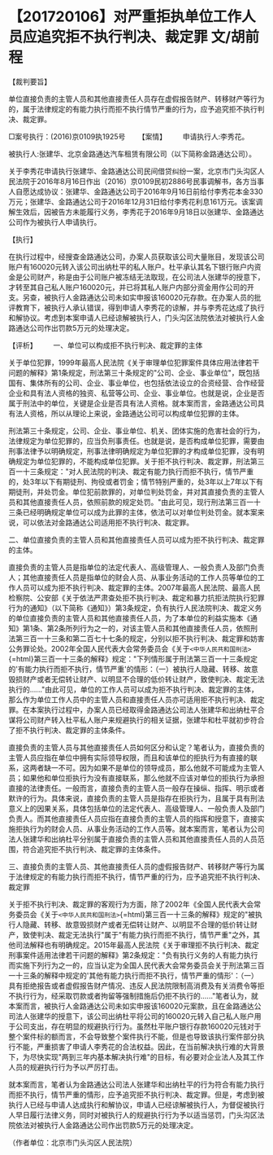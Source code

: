 # 【201720106】对严重拒执单位工作人员应追究拒不执行判决、裁定罪 文/胡前程

【裁判要旨】

单位直接负责的主管人员和其他直接责任人员存在虚假报告财产、转移财产等行为的，属于法律规定的有能力执行而拒不执行情节严重的行为，应予追究拒不执行判决、裁定罪。

□案号执行：(2016)京0109执1925号 　　【案情】 　　申请执行人:李秀花。

被执行人:张建华、北京金路通达汽车租赁有限公司（以下简称金路通达公司）。

关于李秀花申请执行张建华、金路通达公司民间借贷纠纷一案，北京市门头沟区人民法院于2016年8月16日作出（2016）京0109民初2886号民事调解书，各方当事人自愿达成协议：张建华、金路通达公司于2016年9月16日前给付李秀花本金330万元；张建华、金路通达公司于2016年12月31日给付李秀花利息161万元。该案调解生效后，因被告方未能履行义务，李秀花于2016年9月18日以张建华、金路通达公司作为被执行人申请执行。

【执行】

在执行过程中，经搜查金路通达公司，办案人员获取该公司大量账目，发现该公司账户有160020元转入该公司出纳杜平的私人账户。杜平承认其名下银行账户内资金是公司财产，称是由于公司账户被冻结无法取现，在公司法人张建华的授意下，才转至其自己私人账户160020元，并已将其私人账户内部分资金用作公司的开支。另查，被执行人金路通达公司未如实申报该160020元存款。在办案人员的批评教育下，被执行人承认错误，得到申请人李秀花的谅解，并与李秀花达成了执行和解协议。考虑到本案申请人已经谅解被执行人，门头沟区法院依法对被执行人金路通达公司作出罚款5万元的处理决定。

【评析】 　　一、单位可以构成拒不执行判决、裁定罪的主体

关于单位犯罪，1999年最高人民法院《关于审理单位犯罪案件具体应用法律若干问题的解释》第1条规定，刑法第三十条规定的"公司、企业、事业单位"，既包括国有、集体所有的公司、企业、事业单位，也包括依法设立的合资经营、合作经营企业和具有法人资格的独资、私营等公司、企业、事业单位。也就是说，企业是否属于刑法中的单位，关键是企业是否具有法人资格。就本案而言，金路通达公司具有法人资格，所以从理论上来说，金路通达公司可以构成单位犯罪的主体。

刑法第三十条规定，公司、企业、事业单位、机关、团体实施的危害社会的行为，法律规定为单位犯罪的，应当负刑事责任。也就是说，是否构成单位犯罪，需要由刑事法律予以明确规定，刑事法律明确规定为单位犯罪的才构成单位犯罪，没有明确规定为单位犯罪的，不能构成单位犯罪。关于拒不执行判决、裁定罪，刑法第三百一十三条规定："对人民法院的判决、裁定有能力执行而拒不执行，情节严重的，处3年以下有期徒刑、拘役或者罚金；情节特别严重的，处3年以上7年以下有期徒刑，并处罚金。单位犯前款罪的，对单位判处罚金，并对其直接负责的主管人员和其他直接责任人员，依照前款的规定处罚。"由此可见，现行刑法第三百一十三条已经明确规定单位可以成为此罪的主体，依法可以对单位判处罚金。就本案来说，可以依法对金路通达公司适用拒不执行判决、裁定罪。

二、单位直接负责的主管人员和其他直接责任人员可以成为拒不执行判决、裁定罪的主体。

直接负责的主管人员是指单位的法定代表人、高级管理人、一般负责人及部门负责人；其他直接责任人员是指单位的财会人员、从事业务活动的工作人员等单位的工作人员可以成为拒不执行判决、裁定罪的主体。2007年最高人民法院、最高人民检察院、公安部《关于依法严肃查处拒不执行判决、裁定和暴力抗拒法院执行犯罪行为的通知》（以下简称《通知》）第3条规定，负有执行人民法院判决、裁定义务的单位直接负责的主管人员和其他直接责任人员，为了本单位的利益实施本《通知》第1条、第2条所列行为之一的，对该主管人员和其他直接责任人员，依照刑法第三百一十三条和第二百七十七条的规定，分别以拒不执行判决、裁定罪和妨害公务罪论处。2002年全国人民代表大会常务委员会《关于`<中华人民共和国刑法>`{=html}第三百一十三条的解释》规定："下列情形属于刑法第三百一十三条规定的'有能力执行而拒不执行，情节严重'的情形：（一）被执行人隐藏、转移、故意毁损财产或者无偿转让财产、以明显不合理的低价转让财产，致使判决、裁定无法执行的......"由此可见，单位的工作人员可以成为拒不执行判决、裁定罪的主体，那么作为单位工作人员中的主管人员和直接责任人员亦可适用拒不执行判决、裁定罪。在本案执行过程中，办案人员已经取得金路通达公司法人张建华和出纳杜平合谋将公司财产转入杜平私人账户来规避执行的相关证据，张建华和杜平就初步符合了拒不执行判决、裁定罪的主体条件。

直接负责的主管人员与其他直接责任人员如何区分和认定？笔者认为，直接负责的主管人员应指在单位中拥有实际领导权限，而且和该单位的拒执行为有直接的联系，这两者缺一不可。因为如果不是单位的领导成员，那么他就不可能成为主管人员；如果他和单位拒执行为没有直接联系，那么他就不应该对单位的拒执行为承担直接的法律责任。一般而言，直接负责的主管人员一般存在操纵、指挥、明示或者默许的行为。具体来说，直接负责的主管人员是指存在拒执行为，且属于具有刑法意义上的因果关系，具体包括单位的法定代表人、高级管理人、一般负责人及部门负责人。而其他直接责任人员应指在直接负责的主管人员的指挥和授意下，直接实施拒执行为的财会人员、从事业务活动的工作人员等。就本案而言，笔者认为公司法人张建华和出纳杜平分别属于直接负责的主管人员和其他直接责任人员的人员范围，符合追究拒不执行判决、裁定罪的主体条件。

三、直接负责的主管人员、其他直接责任人员的虚假报告财产、转移财产等行为属于法律规定的有能力执行而拒不执行，情节严重的行为，应予追究拒不执行判决、裁定罪

关于拒不执行判决、裁定罪的客观行为方面，除了2002年《全国人民代表大会常务委员会《关于`<中华人民共和国刑法>`{=html}第三百一十三条的解释》规定的"被执行人隐藏、转移、故意毁损财产或者无偿转让财产、以明显不合理的低价转让财产，致使判决、裁定无法执行"属于"有能力执行而拒不执行，情节严重"之外，其他司法解释也有明确规定。2015年最高人民法院《关于审理拒不执行判决、裁定刑事案件适用法律若干问题的解释》第2条规定："负有执行义务的人有能力执行而实施下列行为之一的，应当认定为全国人民代表大会常务委员会关于刑法第三百一十三条的解释中规定的'其他有能力执行而拒不执行，情节严重的情形'：（一）具有拒绝报告或者虚假报告财产情况、违反人民法院限制高消费及有关消费令等拒不执行行为，经采取罚款或者拘留等强制措施后仍拒不执行的......"笔者认为，就本案而言，被执行人金路通达公司未如实申报该160020元案款，且在金路通达公司法人张建华的授意下，该公司出纳杜平将公司的160020元转入自己私人账户用于公司支出，存在明显的规避执行行为。虽然杜平账户银行存款160020元钱对于整个案件标的额而言，不会导致整个案件执行不能，但是也导致该执行案件部分执行不能，严重损害了申请人李秀花的合法权益。因此，在当前解决执行难的大背景下，为尽快实现"两到三年内基本解决执行难"的目标，有必要对企业法人及其工作人员的规避执行行为予以严厉打击。

就本案而言，笔者认为金路通达公司法人张建华和出纳杜平的行为符合有能力执行而拒不执行，情节严重的情形，应予追究拒不执行判决、裁定罪。但是，考虑到被执行人已经与申请人达成执行和解协议，申请人已经谅解被执行人，为督促被执行人早日履行法律义务，同时对被执行人的规避执行行为予以适当惩罚，门头沟区法院依法对被执行人金路通达公司作出罚款5万元的处理决定。

（作者单位：北京市门头沟区人民法院）